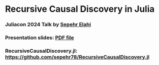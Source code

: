 # Recursive Causal Discovery in Julia

### Juliacon 2024 Talk by [Sepehr Elahi](https://sepehrelahi.com/)
### Presentation slides: [PDF file](presentation.pdf)
### RecursiveCausalDiscovery.jl: https://github.com/sepehr78/RecursiveCausalDiscovery.jl
